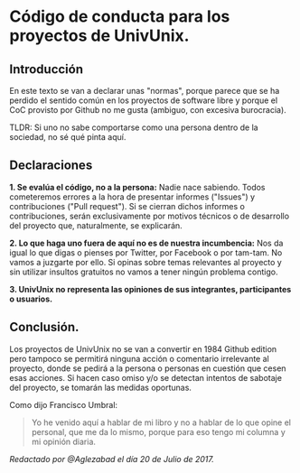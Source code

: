 # Código de conducta para los proyectos de UnivUnix.

## Introducción

En este texto se van a declarar unas "normas", porque parece que se ha perdido el sentido común en los proyectos de software libre y porque el CoC provisto por Github no me gusta (ambiguo, con excesiva burocracia). 

TLDR: Si uno no sabe comportarse como una persona dentro de la sociedad, no sé qué pinta aquí.

## Declaraciones

**1. Se evalúa el código, no a la persona:** Nadie nace sabiendo. Todos cometeremos errores a la hora de presentar informes ("Issues") y contribuciones ("Pull request"). Si se cierran dichos informes o contribuciones, serán exclusivamente por motivos técnicos o de desarrollo del proyecto que, naturalmente, se explicarán.

**2. Lo que haga uno fuera de aquí no es de nuestra incumbencia:** Nos da igual lo que digas o pienses por Twitter, por Facebook o por tam-tam. No vamos a juzgarte por ello. Si opinas sobre temas relevantes al proyecto y sin utilizar insultos gratuitos no vamos a tener ningún problema contigo.

**3. UnivUnix no representa las opiniones de sus integrantes, participantes o usuarios.**

## Conclusión.

Los proyectos de UnivUnix no se van a convertir en 1984 Github edition pero tampoco se permitirá ninguna acción o comentario irrelevante al proyecto, donde se pedirá a la persona o personas en cuestión que cesen esas acciones. Si hacen caso omiso y/o se detectan intentos de sabotaje del proyecto, se tomarán las medidas oportunas.

Como dijo Francisco Umbral: 
> Yo he venido aquí a hablar de mi libro y no a hablar de lo que opine el personal, que me da lo mismo, porque para eso tengo mi columna y mi opinión diaria.

*Redactado por @Aglezabad el día 20 de Julio de 2017.*
